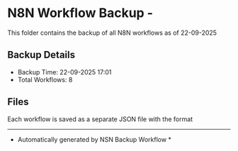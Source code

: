 # N8N Workflow Backup - 
This folder contains the backup of all N8N workflows as of 22-09-2025

## Backup Details
- Backup Time: 22-09-2025 17:01
- Total Workflows: 8

## Files
Each workflow is saved as a separate JSON file with the format

-----------
* Automatically generated by NSN Backup Workflow *
